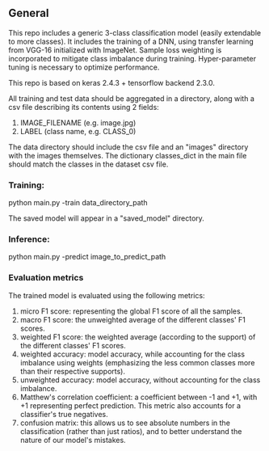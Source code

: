 ## General
This repo includes a generic 3-class classification model (easily extendable to more classes).
It includes the training of a DNN, using transfer learning from VGG-16 initialized with ImageNet.
Sample loss weighting is incorporated to mitigate class imbalance during training.
Hyper-parameter tuning is necessary to optimize performance.

This repo is based on keras 2.4.3 + tensorflow backend 2.3.0.

All training and test data should be aggregated in a directory, along with a csv file describing its contents using 2 fields:
1. IMAGE_FILENAME (e.g. image.jpg)
2. LABEL (class name, e.g. CLASS_0)

The data directory should include the csv file and an "images" directory with the images themselves.
The dictionary classes_dict in the main file should match the classes in the dataset csv file.

### Training:
python main.py -train data_directory_path

The saved model will appear in a "saved_model" directory.

### Inference:
python main.py -predict image_to_predict_path

### Evaluation metrics
The trained model is evaluated using the following metrics:
1. micro F1 score: representing the global F1 score of all the samples.
2. macro F1 score: the unweighted average of the different classes' F1 scores.
3. weighted F1 score: the weighted average (according to the support) of the different classes' F1 scores.
4. weighted accuracy: model accuracy, while accounting for the class imbalance using weights (emphasizing the less common classes more than their respective supports).
5. unweighted accuracy: model accuracy, without accounting for the class imbalance.
6. Matthew's correlation coefficient: a coefficient between -1 and +1, with +1 representing perfect prediction. This metric also accounts for a classifier's true negatives.
7. confusion matrix: this allows us to see absolute numbers in the classification (rather than just ratios), and to better understand the nature of our model's mistakes.
